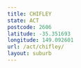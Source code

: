 ```yaml
---
title: CHIFLEY
state: ACT
postcode: 2606
latitude: -35.351693
longitude: 149.092601
url: /act/chifley/
layout: suburb
---
```

